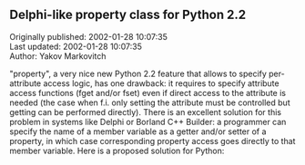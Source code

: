 ## Delphi-like property class for Python 2.2  
Originally published: 2002-01-28 10:07:35  
Last updated: 2002-01-28 10:07:35  
Author: Yakov Markovitch  
  
"property", a very nice new Python 2.2 feature that allows to specify per-attribute access logic, has one drawback: it requires to specify attribute access functions (fget and/or fset) even if direct access to the attribute is needed (the case when f.i. only setting the attribute must be controlled but getting can be performed directly). There is an excellent solution for this problem in systems like Delphi or Borland C++ Builder: a programmer can specify the name of a member variable as a getter and/or setter of a property, in which case corresponding property access goes directly to that member variable.
Here is a proposed solution for Python: